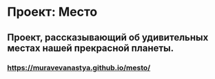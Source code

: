 # Проект: Место

## Проект, рассказывающий об удивительных местах нашей прекрасной планеты.

### https://muravevanastya.github.io/mesto/
